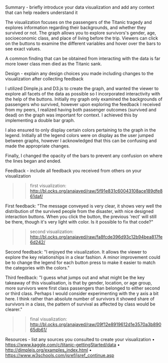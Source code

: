 Summary - briefly introduce your data visualization and add any context that can help readers understand it

The visualization focuses on the passengers of the Titanic tragedy and explores information regarding their backgrounds, and whether they survived or not. The graph allows you to explore survivors's gender, age, socioeconomic class, and place of living before the trip. Viewers can click on the buttons to examine the different variables and hover over the bars to see exact values.

A common finding that can be obtained from interacting with the data is far more lower class men died as the Titanic sank. 


Design - explain any design choices you made including changes to the visualization after collecting feedback

I utilized Dimple.js and D3.js to create the graph, and wanted the viewer to explore all facets of the data as possible so I incorporated interactivity with the help of the buttons. Initially my graph only examined the backgrounds of passengers who survived, however upon exploring the feedback I received from my peers, I realized having both passenger outcomes (survived and dead) on the graph was important for context. I achieved this by implementing a double bar graph. 

I also ensured to only display certain colors pertaining to the graph in the legend. Initially all the legend colors were on display as the user jumped between graphs, however I acknowledged that this can be confusing and made the appropriate changes. 

Finally, I changed the opacity of the bars to prevent any confusion on where the lines began and ended. 


Feedback - include all feedback you received from others on your visualization 

 >> first visualization: http://bl.ocks.org/anajaved/raw/5f91e831c60043108ace189dfe861daf/ 
 
 First feedback: "The message conveyed is very clear, it shows very well the distribution of the survived people from the disaster, with nice designed interaction buttons. When you click the button, the previous 'rect' will still be there, though it's very light with color. Is it possible to fix that code?"

 >> second visualization: http://bl.ocks.org/anajaved/raw/fa8fcde396d93c12b94bea817fe6d242/

 Second feedback: "I enjoyed the visualization. It allows the viewer to explore the key relationships in a clear fashion. A minor improvement could be to change the legend for each button press to make it easier to match the categories with the colors."

 Third feedback: "I guess what jumps out and what might be the key takeaway of this visualisation, is that by gender, location, or age group, more survivors were first class passengers than belonged to either second or third class. Perhaps I would consider experimenting with the y axis a bit here. I think rather than absolute number of survivors it showed share of survivors in a class, the pattern of survival as affected by class would be clearer."

 >> final visualization: http://bl.ocks.org/anajaved/raw/09f12e8919612d1e3570a3b89065db61/

 
Resources - list any sources you consulted to create your visualization
•	https://www.kaggle.com/c/titanic-gettingStarted/data 
•	http://dimplejs.org/examples_index.html
•	https://www.w3schools.com/jsref/jsref_continue.asp 
